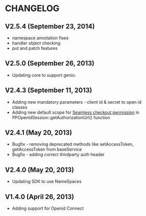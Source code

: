
# CHANGELOG

## V2.5.4 (September 23, 2014)

   * namespace annotation fixes
   * handler object checking
   * put and patch features

## V2.5.0 (September 26, 2013)

   * Updating core to support genio.

## V2.4.3 (September 11, 2013)

   * Adding new mandatory parameters - client id & secret to open id classes
   * Adding new default scope for [Seamless checkout permission](https://developer.paypal.com/webapps/developer/docs/integration/direct/log-in-with-paypal/detailed/#seamlesscheckout) in PPOpenIdSession::getAuthorizationUrl() function

## V2.4.1 (May 20, 2013)
   * Bugfix - removing deprecated methods like setAccessToken, getAccessToken from baseService 
   * Bugfix - adding correct thirdparty auth header
   
## V2.4.0 (May 20, 2013)
   * Updating SDK to use NameSpaces
   

## V1.4.0 (April 26, 2013)
   * Adding support for Openid Connect
   

